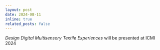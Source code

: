 ```yaml
---
layout: post
date: 2024-08-11
inline: true
related_posts: false
---
```


_Design Digital Multisensory Textile Experiences_ will be presented at ICMI 2024
